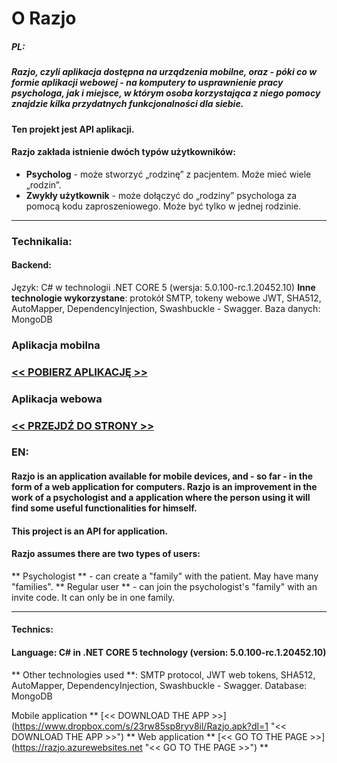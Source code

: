 # O Razjo

##### PL:
##### Razjo, czyli aplikacja dostępna na urządzenia mobilne, oraz - póki co w formie aplikacji webowej - na komputery to usprawnienie pracy psychologa, jak i miejsce, w którym osoba korzystająca z niego pomocy znajdzie kilka przydatnych funkcjonalności dla siebie. 
#### Ten projekt jest API aplikacji. 

#### Razjo zakłada istnienie dwóch typów użytkowników:
* **Psycholog** - może stworzyć „rodzinę” z pacjentem. Może mieć wiele „rodzin”.
* **Zwykły użytkownik** - może dołączyć do „rodziny” psychologa za pomocą kodu zaproszeniowego. Może być tylko w jednej rodzinie.

------------

### Technikalia:
#### Backend:
 Język: C# w technologii .NET CORE 5 (wersja: 5.0.100-rc.1.20452.10)
 **Inne technologie wykorzystane**: protokół SMTP, tokeny webowe JWT, SHA512, 
 AutoMapper, DependencyInjection, Swashbuckle - Swagger.
Baza danych: MongoDB


### Aplikacja mobilna
### **[<< POBIERZ APLIKACJĘ >>](https://www.dropbox.com/s/23rw85sp8ryv8il/Razjo.apk?dl=1 "<< POBIERZ APLIKACJĘ >>")**

### Aplikacja webowa
### **[<< PRZEJDŹ DO STRONY >>](https://razjo.azurewebsites.net "<< PRZEJDŹ DO STRONY >>")**



### EN:
#### Razjo is an application available for mobile devices, and - so far - in the form of a web application for computers. Razjo is an improvement in the work of a psychologist and a application where the person using it will find some useful functionalities for himself.
#### This project is an API for application.
#### Razjo assumes there are two types of users:
** Psychologist ** - can create a "family" with the patient. May have many "families".
** Regular user ** - can join the psychologist's "family" with an invite code. It can only be in one family.

------------

#### Technics:
#### Language: C# in .NET CORE 5 technology (version: 5.0.100-rc.1.20452.10) 
** Other technologies used **: SMTP protocol, JWT web tokens, SHA512, AutoMapper, DependencyInjection, Swashbuckle - Swagger. Database: MongoDB

Mobile application
** [<< DOWNLOAD THE APP >>] (https://www.dropbox.com/s/23rw85sp8ryv8il/Razjo.apk?dl=1 "<< DOWNLOAD THE APP >>") **
Web application
** [<< GO TO THE PAGE >>] (https://razjo.azurewebsites.net "<< GO TO THE PAGE >>") **
